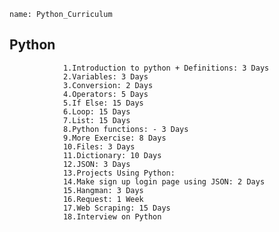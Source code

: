```ngMeta
name: Python_Curriculum
```     

## Python 
                1.Introduction to python + Definitions: 3 Days
				2.Variables: 3 Days
                3.Conversion: 2 Days
				4.Operators: 5 Days
				5.If Else: 15 Days
				6.Loop: 15 Days
				7.List: 15 Days
				8.Python functions: - 3 Days
				9.More Exercise: 8 Days
				10.Files: 3 Days
				11.Dictionary: 10 Days
				12.JSON: 3 Days
				13.Projects Using Python:
				14.Make sign up login page using JSON: 2 Days
				15.Hangman: 3 Days
				16.Request: 1 Week
				17.Web Scraping: 15 Days
				18.Interview on Python

